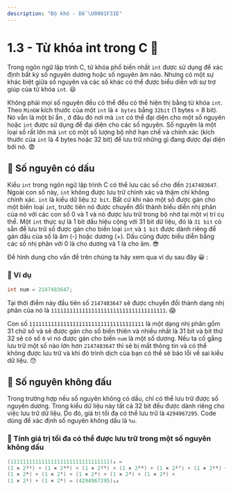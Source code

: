 ```yaml
---
description: "Độ khó - Dễ \U0001F31E"
---
```


# 1.3 - Từ khóa int trong C 🤔

Trong ngôn ngữ lập trình C, từ khóa phổ biến nhất `int` được sử dụng để xác định bất kỳ số nguyên dương hoặc số nguyên âm nào. Nhưng có một sự khác biệt giữa số nguyên và các số khác có thể được biểu diễn với sự trợ giúp của từ khóa `int`. 😃

Không phải mọi số nguyên đều có thể đều có thể hiện thị bằng từ khóa `int`. Theo `MinGW` kích thước của một `int` là `4 bytes` bằng `32bit` (1 bytes = 8 bit). Nó vẫn là một bí ẩn , ở đâu đó nơi mà `int` có thể đại diện cho một số nguyên hoặc `int` được sử dụng để đại diện cho các số nguyên. Số nguyên là một loại số rất lớn mà `int` có một số lượng bộ nhớ hạn chế và chính xác (kích thước của `int` là 4 bytes hoặc 32 bit) để lưu trữ những gì đang được đại diện bới nó. 😨

## 📒 Số nguyên có dấu

Kiểu `int` trong ngôn ngữ lập trình C có thể lưu các số cho đến `2147483647`. Ngoài con số này, `int` không được lưu trữ chính xác và thậm chí không chính xác. `int` là kiểu dữ liệu `32 bit`. Bất cứ khi nào một số được gán cho một biến loại `int`, trước tiên nó được chuyển đổi thành biểu diễn nhị phân của nó với các con số 0 và 1 và nó được lưu trữ trong bộ nhớ tại một vị trí cụ thể. Một `int` thực sự là 1 bit dấu hiệu cộng với 31 bit dữ liệu, đó là `31 bit` có sẵn để lưu trữ số được gán cho biến loại `int` và `1 bit` được dành riêng để gán dấu của số là âm (-) hoặc dương (+). Dấu cũng được biểu diễn bằng các số nhị phân với 0 là cho dương và 1 là cho âm. 😎 

Để hình dung cho vấn đề trên chúng ta hãy xem qua ví dụ sau đây 😀 :

### 🎨 Ví dụ

```c
int num = 2147483647;
```

Tại thời điểm này đầu tiên số `2147483647` sẽ được chuyển đổi thành dạng nhị phân của nó là `1111111111111111111111111111111111111`. 😱

Con số `1111111111111111111111111111111111111` là một dạng nhị phân gồm 31 chữ số và sẽ được gán cho số biến thiên và nhiều nhất là 31 bit và bit thứ 32 sẽ có số `0` vì nó được gán cho biến `num` là một số dương. Nếu ta cố gắng lưu trữ một số nào lớn hơn `2147483647` thì sẽ bị mất thông tin và có thể không được lưu trữ và khi đó trình dịch của bạn có thể sẽ báo lỗi về sai kiểu dữ liệu. 😯

## 📗 Số nguyên không đấu

Trong trường hợp nếu số nguyên không có dấu, chỉ có thể lưu trữ được số nguyên dương. Trong kiểu dữ liệu này tất cả 32 bit đều được dành riêng cho việc lưu trữ dữ liệu. Do đó, giá trị tối đa có thể lưu trữ là `4294967295`. Code dùng để xác định số nguyên không dấu là `%u`.

### 🔎 Tính giá trị tối đa có thể được lưu trữ trong một số nguyên không dấu

```c
(11111111111111111111111111111111)₂ = 
(1 × 2³¹) + (1 × 2³⁰) + (1 × 2²⁹) + (1 × 2²⁸) + (1 × 2²⁷) + (1 × 2²⁶) + (1 × 2²⁵) + (1 × 2²⁴) + (1 × 2²³) + (1 × 2²²) + (1 × 2²¹) + (1 × 2²⁰) + (1 × 2¹⁹) + (1 × 2¹⁸) + (1 × 2¹⁷) + (1 × 2¹⁶) + (1 × 2¹⁵) + (1 × 2¹⁴) + (1 × 2¹³) + (1 × 2¹²) + (1 × 2¹¹) + (1 × 2¹⁰) + (1 × 2⁹) + (1 × 2⁸) + (1 × 2⁷) + 
(1 × 2⁶) + (1 × 2⁵) + (1 × 2⁴) + (1 × 2³) + (1 × 2²) + 
(1 × 2¹) + (1 × 2⁰) = (4294967295)₁₀
```